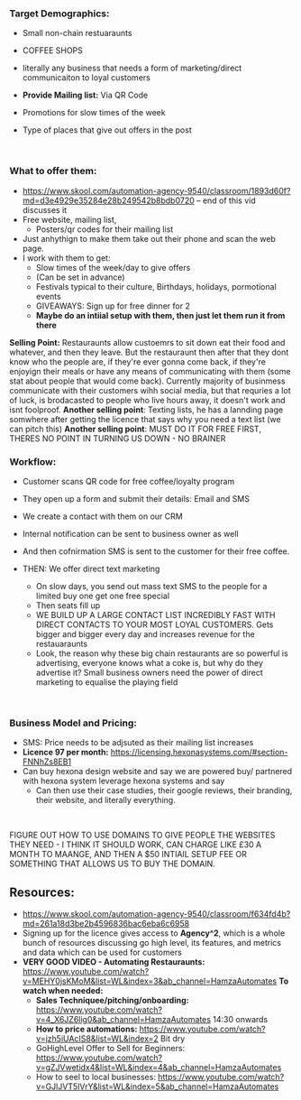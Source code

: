 ### Target Demographics:
-	Small non-chain restuaraunts
-	COFFEE SHOPS
-	literally any business that needs a form of marketing/direct communicaiton to loyal customers
  
-	**Provide Mailing list:** Via QR Code
-	Promotions for slow times of the week 
-	Type of places that give out offers in the post

<br>

### What to offer them: 
-	https://www.skool.com/automation-agency-9540/classroom/1893d60f?md=d3e4929e35284e28b249542b8bdb0720 – end of this vid discusses it
-	Free website, mailing list,
	-	Posters/qr codes for their mailing list
-	Just anhythign to make them take out their phone and scan the web page. 
-	I work with them to get:
    -	Slow times of the week/day to give offers
      - (Can be set in advance)
    -	Festivals typical to their culture,	Birthdays, holidays, pormotional events
    -	GIVEAWAYS: Sign up for free dinner for 2
    -	**Maybe do an intiial setup with them, then just let them run it from there**

**Selling Point:** Restauraunts allow custoemrs to sit down eat their food and whatever, and then they leave. But the restauraunt then after that they dont know who the people are, if they're ever gonna come back, if they're enjoyign their meals or have any means of communicating with them (some stat about people that would come back). Currently majority of businmess communicate with their customers wihh social media, but that requries a lot of luck, is brodacasted to people who live hours away, it doesn't work and isnt foolproof. 
**Another selling point**: Texting lists, he has a lannding page somwhere after getting the licence that says why you need a text list (we can pitch this)
**Another selling point**: MUST DO IT FOR FREE FIRST, THERES NO POINT IN TURNING US DOWN - NO BRAINER
<br>

### Workflow:
-	Customer scans QR code for free coffee/loyalty program
-	They open up a form and submit their details: Email and SMS
-	We create a contact with them on our CRM
  - Internal notification can be sent to business owner as well
-	And then cofnirmation SMS is sent to the customer for their free coffee.
  
- THEN: We offer direct text marketing
  -	On slow days, you send out mass text SMS to the people for a limited buy one get one free special 
  -	Then seats fill up
  -	WE BUILD UP A LARGE CONTACT LIST INCREDIBLY FAST WITH DIRECT CONTACTS TO YOUR MOST LOYAL CUSTOMERS. Gets bigger and bigger every day and increases revenue for the restauaraunts
  -	Look, the reason why these big chain restaurants are so powerful is advertising, everyone knows what a coke is, but why do they advertise it? Small business owners need the power of direct marketing to equalise the playing field 

<br>

### Business Model and Pricing:
- SMS: Price needs to be adjsuted as their mailing list increases 
- **Licence 97 per month:** https://licensing.hexonasystems.com/#section-FNNhZs8EB1
- Can buy hexona design website and say we are powered buy/ partnered with hexona system leverage hexona systems and say 
  - Can then use their case studies, their google reviews, their branding, their website, and literally everything.

<br>

FIGURE OUT HOW TO USE DOMAINS TO GIVE PEOPLE THE WEBSITES THEY NEED - I THINK IT SHOULD WORK, CAN CHARGE LIKE £30 A MONTH TO MAANGE, AND THEN A $50 INTIAIL SETUP FEE OR SOMETHING THAT ALLOWS US TO BUY THE DOMAIN. 

## Resources:
- https://www.skool.com/automation-agency-9540/classroom/f634fd4b?md=261a18d3be2b4596836bac6eba6c6958
- Signing up for the licence gives access to **Agency^2**, which is a whole bunch of resources discussing go high level, its features, and metrics and data which can be used for customers
- **VERY GOOD VIDEO - Automating Restauraunts:** https://www.youtube.com/watch?v=MEHY0jsKMoM&list=WL&index=3&ab_channel=HamzaAutomates
**To watch when needed:**
	- **Sales Techniquee/pitching/onboarding:** https://www.youtube.com/watch?v=4_X6JZ6lig0&ab_channel=HamzaAutomates 14:30 onwards
	- **How to price automations:** https://www.youtube.com/watch?v=jzh5iUAcIS8&list=WL&index=2 Bit dry 
	- GoHighLevel Offer to Sell for Beginners: https://www.youtube.com/watch?v=gZJVwetidx4&list=WL&index=4&ab_channel=HamzaAutomates
	- How to seel to local businesses: https://www.youtube.com/watch?v=GJlJVT5lVrY&list=WL&index=5&ab_channel=HamzaAutomates

  
